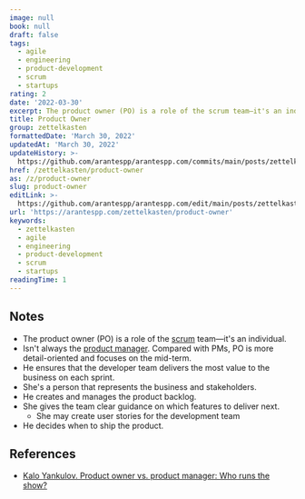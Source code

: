 ```yaml
---
image: null
book: null
draft: false
tags:
  - agile
  - engineering
  - product-development
  - scrum
  - startups
rating: 2
date: '2022-03-30'
excerpt: The product owner (PO) is a role of the scrum team—it's an individual.
title: Product Owner
group: zettelkasten
formattedDate: 'March 30, 2022'
updatedAt: 'March 30, 2022'
updateHistory: >-
  https://github.com/arantespp/arantespp.com/commits/main/posts/zettelkasten/product-owner.md
href: /zettelkasten/product-owner
as: /z/product-owner
slug: product-owner
editLink: >-
  https://github.com/arantespp/arantespp.com/edit/main/posts/zettelkasten/product-owner.md
url: 'https://arantespp.com/zettelkasten/product-owner'
keywords:
  - zettelkasten
  - agile
  - engineering
  - product-development
  - scrum
  - startups
readingTime: 1
---
```


## Notes

- The product owner (PO) is a role of the [scrum](/zettel/scrum) team—it's an individual.
- Isn't always the [product manager](/zettel/product-manager). Compared with PMs, PO is more detail-oriented and focuses on the mid-term.
- He ensures that the developer team delivers the most value to the business on each sprint.
- She's a person that represents the business and stakeholders.
- He creates and manages the product backlog.
- She gives the team clear guidance on which features to deliver next.
  - She may create user stories for the development team
- He decides when to ship the product.

## References

- [Kalo Yankulov. Product owner vs. product manager: Who runs the show?](https://www.productboard.com/blog/product-owner-vs-product-manager/)
